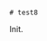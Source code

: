                                                                                                                                                                                                                                                                                                                                                                                                                                                                                           # test8

Init.
